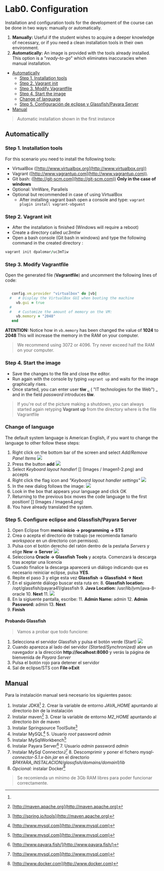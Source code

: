 # Lab0. Configuration

Installation and configuration tools for the development of the course can be done in two ways: manually or automatically.

1. __Manually:__ Useful if the student wishes to acquire a deeper knowledge of necessary, or if you need a clean installation tools in their own environment.
2. __Automatically:__ An image is provided with the tools already installed. This option is a "_ready-to-go_" which eliminates inaccuracies when manual installation.

<!-- MarkdownTOC depth=3 -->

- [Automatically](#automatically)
  - [Step 1. Installation tools](#step-1-installation-tools)
  - [Step 2. Vagrant init](#step-2-vagrant-init)
  - [Step 3. Modify Vagrantfile](#step-3-modify-vagrantfile)
  - [Step 4. Start the image](#step-4-start-the-image)
  - [Change of language](#change-of-language)
  - [Step 5. Configuración de eclipse y Glassfish/Payara Server](#paso-5-configuración-de-eclipse-y-glassfishpayara-server)
- [Manual](#manual)

<!-- /MarkdownTOC -->


> Automatic installation shown in the first instance


## Automatically

### Step 1. Installation tools

For this scenario you need to install the following tools:

- VirtualBox ([http://www.virtualbox.org](http://www.virtualbox.org))
- Vagrant ([http://www.vagrantup.com](http://www.vagrantup.com)).
- Git bash: ([http://git-scm.com](http://git-scm.com)) __Only in the case of windows__
- Optional: VmWare, Parallels
- Optional but recommended in case of using VirtualBox
  - After installing vagrant bash open a console and type: `vagrant plugin install vagrant-vbguest`

### Step 2. Vagrant init

- After the installation is finished (Windows will require a reboot)
- Create a directory called _uc3mtiw_
- Open a bash console  (Git bash in windows) and type the following command in the created directory :
```ruby
vagrant init dpalomar/uc3mTiw
```

### Step 3. Modify Vagrantfile 

Open the generated file (__Vagrantfile__) and uncomment the following lines of code:

```ruby

   config.vm.provider "virtualbox" do |vb|
  #   # Display the VirtualBox GUI when booting the machine
     vb.gui = true
  #
  #   # Customize the amount of memory on the VM:
     vb.memory = "2048"
   end
```

__ATENTION:__ Notice how in `vb.memory` has been changed the value of __1024__ to __2048__ This will increase the memory in the RAM on your computer.

> We recommend using 3072 or 4096. Try never exceed half the RAM on your computer.

### Step 4. Start the image

- Save the changes to the file and close the editor.
- Run again with the console by typing `vagrant up` and waits for the image graphically rises.
- Once started, you can enter user __tiw__ _ ( "IT technologies for the Web") _ and in the field _password_ introduces __tiw__.

> If you're out of the picture making a shutdown, you can always started again retyping __Vagrant up__ from the directory where is the file Vagrantfile

### Change of language

The default system language is American English, if you want to change the language to other follow these steps:

1. Right click on the bottom bar of the screen and select _Add/Remove Panel Items_  ![](images/Imagen1.png)
2. Press the button __add__ ![](images/Imagen1-1.png)
2. Select _Keyboard layout handler_! [] (Images / Imagen1-2.png) and accepts
3. Right click the flag icon and _"Keyboard layout handler settings"_ ![](images/Imagen2.png)
3. In the new dialog follows the image: ![](images/Imagen3.png)
4. Look in the box that appears your language and click OK
5. Returning to the previous box moves the code language to the first position! [] (Images / Imagen4.png)
6. You have already translated the system.

### Step 5. Configure eclipse and Glassfish/Payara Server

1. Open Eclipse from  __menú inicio -> programming -> STS__
2. Crea o acepta el directorio de trabajo (se recomienda llamarlo _workspace_ en un directorio con permisos).
3. Pulsa con el botón derecho del ratón dentro de la pestaña _Servers_ y elige __New -> Server__ ![](images/Imagen5.png)
4. Selecciona __Oracle -> Glassfish Tools__ y acepta. Comenzará la descarga tras aceptar una licencia
5. Cuando finalice la descarga aparecerá un diálogo indicando que es necesario reiniciar eclipse, pulsa __YES__.
6. Repite el paso 3 y elige esta vez __Glassfish -> Glassfish4 -> Next__
7. En el siguiente diálogo buscar esta ruta en:
    8. __Glassfish location:__ /opt/glassfish/payara41/glassfish
    9. __Java Location:__ /usr/lib/jvm/java-8-oracle
    10. __Next__
    11. ![](images/Imagen6.png)
10. En la sigiuente pantalla, escribe:
    11. __Admin Name:__ admin
    12. __Admin Password:__ admin
    13. __Next__
14. __Finish__

#### Probando Glassfish

> Vamos a probar que todo funcione:

1. Selecciona el servidor Glassfish y pulsa el botón verde (Start) ![](images/Imagen7.png)
2. Cuando aparezca al lado del servidor _(Started/Synchronized)_ abre un navegador a la dirección __http://localhost:8080__ y verás la página de bienvenida de _Payara Server_
3. Pulsa el botón rojo para detener el servidor
4. Sal de eclipse/STS con __File->Exit__

## Manual

Para la instalación manual será necesario los siguientes pasos:

1. Instalar JDK8[^1]
    2. Crear la variable de entorno *JAVA_HOME* apuntando al directorio _bin_ de la instalación
2. Instalar maven[^2] 
    3. Crear la variable de entorno *M2_HOME* apuntando al directorio _bin_ de maven
3. Instalar Springsource ToolSuite[^3]
4. Instalar MySQL[^4]
    5. Usuario _root_ password _admin_
5. Instalar MySqlWorkbench[^5]
6. Instalar Payara Server[^6]
    7. Usuario _admin_ password _admin_
7. Instalar MySql ConnectorJ[^7]
    8. Descomprimir y poner el fichero _mysql-connector-5.1.x-bin.jar_ en el directorio *$PAYARA_INSTALACION/glassfish/domains/domain1/lib*
9. _Opcional:_ instalar Docker[^8]

> Se recomienda un mínimo de 3Gb RAM libres para poder funcionar correctamente.



[^1]: 
[^2]: [http://maven.apache.org](http://maven.apache.org)
[^3]: [http://spring.io/tools](http://maven.apache.org)
[^4]: [http://www.mysql.com](http://www.mysql.com)
[^5]: [http://www.mysql.com](http://www.mysql.com)
[^6]: [http://www.payara.fish/](http://www.payara.fish/)
[^7]: [http://www.mysql.com](http://www.mysql.com)
[^8]: [http://www.docker.com](http://www.docker.com)
